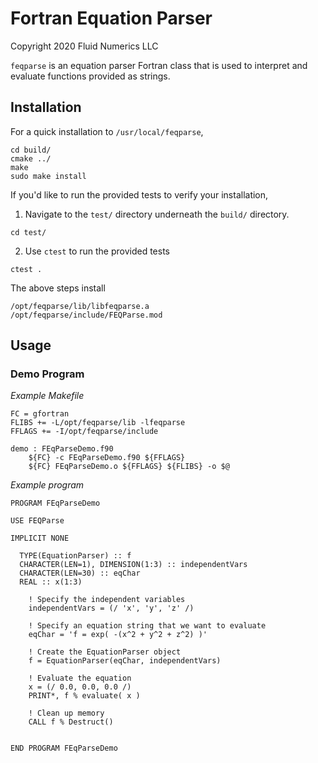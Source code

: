 # Fortran Equation Parser
Copyright 2020 Fluid Numerics LLC

`feqparse` is an equation parser Fortran class that is used to interpret and evaluate functions provided as strings.

## Installation

For a quick installation to `/usr/local/feqparse`,
```
cd build/
cmake ../
make
sudo make install
```
If you'd like to run the provided tests to verify your installation, 
1. Navigate to the `test/` directory underneath the `build/` directory.
```
cd test/
```
2. Use `ctest` to run the provided tests
```
ctest .
```

The above steps install
```
/opt/feqparse/lib/libfeqparse.a
/opt/feqparse/include/FEQParse.mod
```

## Usage

### Demo Program

*Example Makefile*
```
FC = gfortran
FLIBS += -L/opt/feqparse/lib -lfeqparse
FFLAGS += -I/opt/feqparse/include

demo : FEqParseDemo.f90
	${FC} -c FEqParseDemo.f90 ${FFLAGS}
	${FC} FEqParseDemo.o ${FFLAGS} ${FLIBS} -o $@
```

*Example program*
```
PROGRAM FEqParseDemo

USE FEQParse

IMPLICIT NONE

  TYPE(EquationParser) :: f
  CHARACTER(LEN=1), DIMENSION(1:3) :: independentVars
  CHARACTER(LEN=30) :: eqChar
  REAL :: x(1:3)

    ! Specify the independent variables
    independentVars = (/ 'x', 'y', 'z' /)

    ! Specify an equation string that we want to evaluate 
    eqChar = 'f = exp( -(x^2 + y^2 + z^2) )'

    ! Create the EquationParser object
    f = EquationParser(eqChar, independentVars)
   
    ! Evaluate the equation 
    x = (/ 0.0, 0.0, 0.0 /) 
    PRINT*, f % evaluate( x )

    ! Clean up memory
    CALL f % Destruct()


END PROGRAM FEqParseDemo
```
